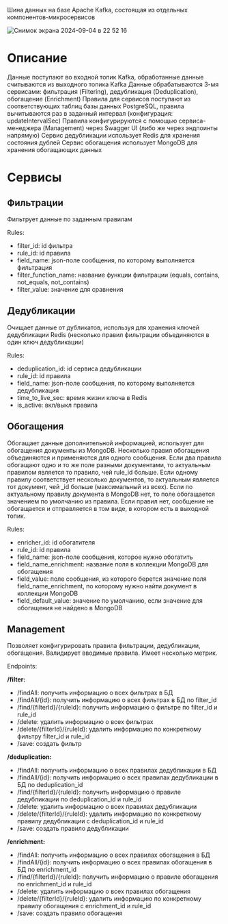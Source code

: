 Шина данных на базе Apache Kafka, состоящая из отдельных компонентов-микросервисов

![Снимок экрана 2024-09-04 в 22 52 16](https://github.com/user-attachments/assets/c63d332f-a419-41e3-81b0-aaee2ecb9515)

# Описание

Данные поступают во входной топик Kafka, обработанные данные считываются из выходного топика Kafka
Данные обрабатываются 3-мя сервисами: фильтрация (Filtering), дедубликация (Deduplication), обогащение (Enrichment)
Правила для сервисов поступают из соответствующих таблиц базы данных PostgreSQL, правила вычитываются раз в заданный интервал (конфигурация: updateIntervalSec)
Правила конфигурируются с помощью сервиса-менеджера (Management) через Swagger UI (либо же через эндпоинты напрямую)
Сервис дедубликации использует Redis для хранения состояния дублей
Сервис обогащения использует MongoDB для хранения обогащающих данных

# Сервисы
## Фильтрации
Фильтрует данные по заданным правилам

Rules:
- filter_id: id фильтра
- rule_id: id правила
- field_name: json-поле сообщения, по которому выполняется фильтрация
- filter_function_name: название функции фильтрации (equals, contains, not_equals, not_contains)
- filter_value: значение для сравнения

## Дедубликации
Очищает данные от дубликатов, используя для хранения ключей дедубликации Redis (несколько правил фильтрации объединяются в один ключ дедубликации)

Rules:
- deduplication_id: id сервиса дедубликации
- rule_id: id правила
- field_name: json-поле сообщения, по которому выполняется дедубликация
- time_to_live_sec: время жизни ключа в Redis
- is_active: вкл/выкл правила

## Обогащения
Обогащает данные дополнительной информацией, использует для обогащения документы из MongoDB. Несколько правил обогащения объединяются и применяются для одного сообщения. Если два правила обогащают одно и то же поле разными документами, то актуальным правилом является то правило, чей rule_id больше. Если одному правилу соответствует несколько документов, то актуальным является тот документ, чей _id больше (максимальный из всех). Если по актуальному правилу документа в MongoDB нет, то поле обогащается значением по умолчанию из правила. Если правил нет, сообщение не обогащается и отправляется в том виде, в котором есть в выходной топик.

Rules:
- enricher_id: id обогатителя
- rule_id: id правила
- field_name: json-поле сообщения, которое нужно обогатить
- field_name_enrichment: название поля в коллекции MongoDB для обогащения
- field_value: поле сообщения, из которого берется значение поля field_name_enrichment, по которому нужно найти документ в коллекции MongoDB
- field_default_value: значение по умолчанию, если значение для обогащения не найдено в MongoDB

## Management
Позволяет конфигурировать правила фильтрации, дедубликации, обогащения. Валидирует вводимые правила. Имеет несколько метрик.

Endpoints:

**/filter:**
- /findAll: получить информацию о всех фильтрах в БД
- /findAll/{id}: получить информацию о всех фильтрах в БД по filter_id
- /find/{filterId}/{ruleId}: получить информацию о фильтре по filter_id и rule_id
- /delete: удалить информацию о всех фильтрах
- /delete/{filterId}/{ruleId}: удалить информацию по конкретному фильтру filter_id и rule_id
- /save: создать фильтр
  
**/deduplication:**
- /findAll: получить информацию о всех правилах дедубликации в БД
- /findAll/{id}: получить информацию о всех правилах дедубликации в БД по deduplication_id
- /find/{filterId}/{ruleId}: получить информацию о правиле дедубликации по deduplication_id и rule_id
- /delete: удалить информацию о всех правилах дедубликации
- /delete/{filterId}/{ruleId}: удалить информацию по конкретному правилу дедубликации с deduplication_id и rule_id
- /save: создать правило дедубликации
  
**/enrichment:**
- /findAll: получить информацию о всех правилах обогащения в БД
- /findAll/{id}: получить информацию о всех правилах обогащения в БД по enrichment_id
- /find/{filterId}/{ruleId}: получить информацию о правиле обогащения по enrichment_id и rule_id
- /delete: удалить информацию о всех правилах обогащения
- /delete/{filterId}/{ruleId}: удалить информацию по конкретному правилу обогащения с enrichment_id и rule_id
- /save: создать правило обогащения
